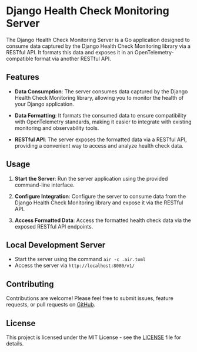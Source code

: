 # Django Health Check Monitoring Server

The Django Health Check Monitoring Server is a Go application designed to consume data captured by the Django Health Check Monitoring library via a RESTful API. It formats this data and exposes it in an OpenTelemetry-compatible format via another RESTful API.

## Features

- **Data Consumption**: The server consumes data captured by the Django Health Check Monitoring library, allowing you to monitor the health of your Django application.

- **Data Formatting**: It formats the consumed data to ensure compatibility with OpenTelemetry standards, making it easier to integrate with existing monitoring and observability tools.

- **RESTful API**: The server exposes the formatted data via a RESTful API, providing a convenient way to access and analyze health check data.

## Usage

1. **Start the Server**: Run the server application using the provided command-line interface.

2. **Configure Integration**: Configure the server to consume data from the Django Health Check Monitoring library and expose it via the RESTful API.

3. **Access Formatted Data**: Access the formatted health check data via the exposed RESTful API endpoints.

## Local Development Server
- Start the server using the command `air -c .air.toml`
- Access the server via `http://localhost:8080/v1/`

## Contributing

Contributions are welcome! Please feel free to submit issues, feature requests, or pull requests on [GitHub](https://github.com/example/django-health-check-monitoring-server).

## License

This project is licensed under the MIT License - see the [LICENSE](LICENSE) file for details.

